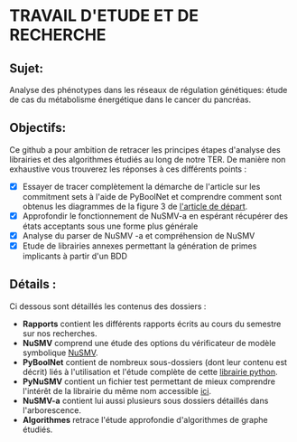 # TRAVAIL D'ETUDE ET DE RECHERCHE

## Sujet:
Analyse des phénotypes dans les réseaux de régulation génétiques: étude de cas du métabolisme énergétique dans le cancer du pancréas.

## Objectifs:

Ce github a pour ambition de retracer les principes étapes d'analyse des librairies et des algorithmes étudiés au long de notre TER.
De manière non exhaustive vous trouverez les réponses à ces différents points :
- [x] Essayer de tracer complètement la démarche de l'article sur les commitment sets à l'aide de PyBoolNet et comprendre comment sont obtenus les diagrammes de la figure 3 de [l'article de départ](https://ieeexplore.ieee.org/stamp/stamp.jsp?tp=&arnumber=8580379). 
- [x] Approfondir le fonctionnement de NuSMV-a en espérant récupérer des états acceptants sous une forme plus générale
- [x] Analyse du parser de NuSMV -a et compréhension de NuSMV
- [x] Etude de librairies annexes permettant la génération de primes implicants à partir d'un BDD

## Détails :
Ci dessous sont détaillés les contenus des dossiers :
- **Rapports** contient les différents rapports écrits au cours du semestre sur nos recherches.
- **NuSMV** comprend une étude des options du vérificateur de modèle symbolique [NuSMV](http://nusmv.fbk.eu/).
- **PyBoolNet** contient de nombreux sous-dossiers (dont leur contenu est décrit) liés à l'utilisation et l'étude complète de cette [librairie python](https://github.com/hklarner/PyBoolNet).
- **PyNuSMV** contient un fichier test permettant de mieux comprendre l'intérêt de la librairie du même nom accessible [ici](https://github.com/sbusard/pynusmv).
- **NuSMV-a** contient lui aussi plusieurs sous dossiers détaillés dans l'arborescence.
- **Algorithmes** retrace l'étude approfondie d'algorithmes de graphe étudiés.

